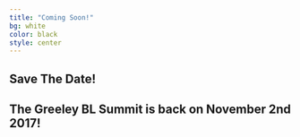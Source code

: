 ```yaml
---
title: "Coming Soon!"
bg: white
color: black
style: center
---
```


## Save The Date!

## The Greeley BL Summit is back on November 2nd 2017!
